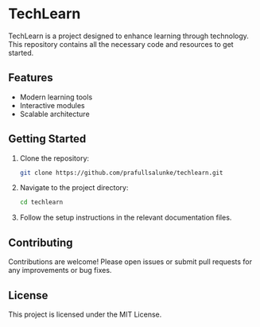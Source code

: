 # TechLearn

TechLearn is a project designed to enhance learning through technology. This repository contains all the necessary code and resources to get started.

## Features
- Modern learning tools
- Interactive modules
- Scalable architecture

## Getting Started
1. Clone the repository:
   ```sh
   git clone https://github.com/prafullsalunke/techlearn.git
   ```
2. Navigate to the project directory:
   ```sh
   cd techlearn
   ```
3. Follow the setup instructions in the relevant documentation files.

## Contributing
Contributions are welcome! Please open issues or submit pull requests for any improvements or bug fixes.

## License
This project is licensed under the MIT License.

